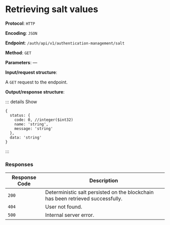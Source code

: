 # Retrieving salt values

**Protocol**: `HTTP`

**Encoding**: `JSON`

**Endpoint**: `/auth/api/v1/authentication-management/salt`

**Method**: `GET`

**Parameters**: —

**Input/request structure**:

A `GET` request to the endpoint.

**Output/response structure**:

::: details Show

```json5
{
  status: {
    code: 0, //integer($int32)
    name: 'string',
    message: 'string'
  },
  data: 'string'
}
```

:::

### Responses

| Response Code | Description |
| --- | --- |
| `200` | Deterministic salt persisted on the blockchain has been retrieved successfully. |
| `404` | User not found. |
| `500` | Internal server error. |
